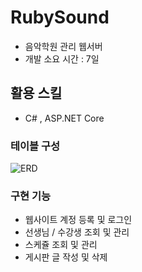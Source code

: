 # RubySound
- 음악학원 관리 웹서버
- 개발 소요 시간 : 7일

## 활용 스킬
 - C# , ASP.NET Core
 
### 테이블 구성
![ERD](https://user-images.githubusercontent.com/61723676/93174287-ada2ab80-f768-11ea-9f5d-6a5dd17361f3.png)

### 구현 기능
- 웹사이트 계정 등록 및 로그인
- 선생님 / 수강생 조회 및 관리
- 스케쥴 조회 및 관리
- 게시판 글 작성 및 삭제
